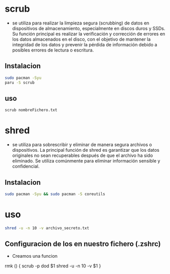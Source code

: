 # scrub
- se utiliza para realizar la limpieza segura (scrubbing) de datos en dispositivos de almacenamiento, especialmente en discos duros y SSDs. Su función principal es realizar la verificación y corrección de errores en los datos almacenados en el disco, con el objetivo de mantener la integridad de los datos y prevenir la pérdida de información debido a posibles errores de lectura o escritura.

## Instalacion

```bash
sudo pacman -Syu
paru -S scrub
```

## uso

```bash
scrub nombreFichero.txt
```

# shred 
-  se utiliza para sobrescribir y eliminar de manera segura archivos o dispositivos. La principal función de shred es garantizar que los datos originales no sean recuperables después de que el archivo ha sido eliminado. Se utiliza comúnmente para eliminar información sensible y confidencial.

## Instalacion

```bash
sudo pacman -Syu && sudo pacman -S coreutils
```

# uso 
```bash
shred -u -n 10 -v archivo_secreto.txt
```

## Configuracion de los en nuestro fichero (.zshrc)
- Creamos una funcion 

rmk () {
  scrub -p dod $1
  shred -u -n 10 -v $1
}

